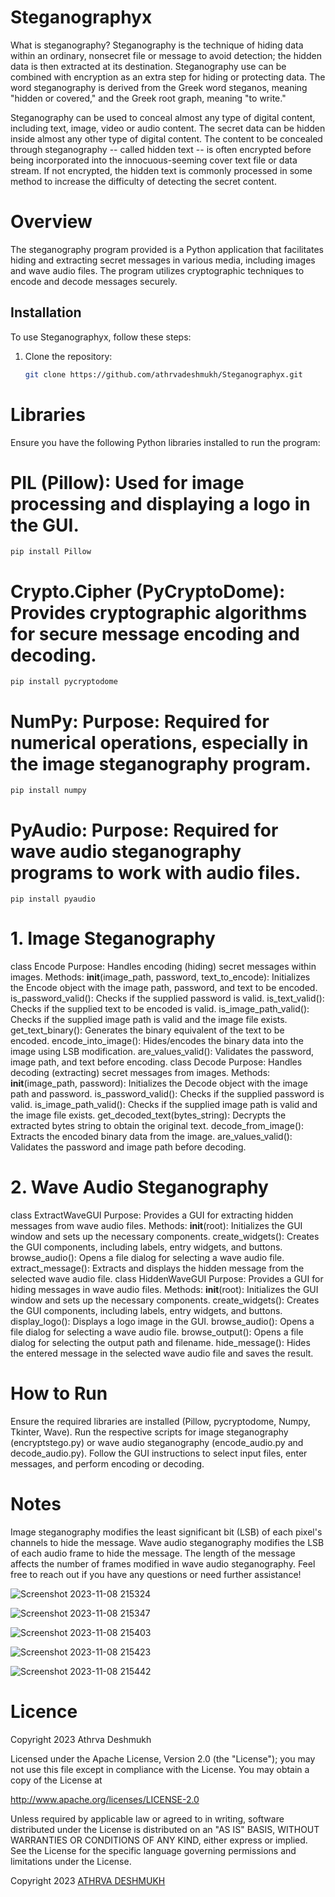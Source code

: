 # Steganographyx

What is steganography?
Steganography is the technique of hiding data within an ordinary, nonsecret file or message to avoid detection; the hidden data is then extracted at its destination. Steganography use can be combined with encryption as an extra step for hiding or protecting data. The word steganography is derived from the Greek word steganos, meaning "hidden or covered," and the Greek root graph, meaning "to write."

Steganography can be used to conceal almost any type of digital content, including text, image, video or audio content. The secret data can be hidden inside almost any other type of digital content. The content to be concealed through steganography -- called hidden text -- is often encrypted before being incorporated into the innocuous-seeming cover text file or data stream. If not encrypted, the hidden text is commonly processed in some method to increase the difficulty of detecting the secret content.

# Overview
The steganography program provided is a Python application that facilitates hiding and extracting secret messages in various media, including images and wave audio files. The program utilizes cryptographic techniques to encode and decode messages securely.

## Installation

To use Steganographyx, follow these steps:

1. Clone the repository:
   ```bash
   git clone https://github.com/athrvadeshmukh/Steganographyx.git

# Libraries
Ensure you have the following Python libraries installed to run the program:

# PIL (Pillow): Used for image processing and displaying a logo in the GUI.
```
pip install Pillow
```

# Crypto.Cipher (PyCryptoDome): Provides cryptographic algorithms for secure message encoding and decoding.
```
pip install pycryptodome
```

# NumPy: Purpose: Required for numerical operations, especially in the image steganography program.
```
pip install numpy
```

# PyAudio: Purpose: Required for wave audio steganography programs to work with audio files.
```
pip install pyaudio
```

# 1. Image Steganography
class Encode
Purpose: Handles encoding (hiding) secret messages within images.
Methods:
__init__(image_path, password, text_to_encode): Initializes the Encode object with the image path, password, and text to be encoded.
is_password_valid(): Checks if the supplied password is valid.
is_text_valid(): Checks if the supplied text to be encoded is valid.
is_image_path_valid(): Checks if the supplied image path is valid and the image file exists.
get_text_binary(): Generates the binary equivalent of the text to be encoded.
encode_into_image(): Hides/encodes the binary data into the image using LSB modification.
are_values_valid(): Validates the password, image path, and text before encoding.
class Decode
Purpose: Handles decoding (extracting) secret messages from images.
Methods:
__init__(image_path, password): Initializes the Decode object with the image path and password.
is_password_valid(): Checks if the supplied password is valid.
is_image_path_valid(): Checks if the supplied image path is valid and the image file exists.
get_decoded_text(bytes_string): Decrypts the extracted bytes string to obtain the original text.
decode_from_image(): Extracts the encoded binary data from the image.
are_values_valid(): Validates the password and image path before decoding.

# 2. Wave Audio Steganography
class ExtractWaveGUI
Purpose: Provides a GUI for extracting hidden messages from wave audio files.
Methods:
__init__(root): Initializes the GUI window and sets up the necessary components.
create_widgets(): Creates the GUI components, including labels, entry widgets, and buttons.
browse_audio(): Opens a file dialog for selecting a wave audio file.
extract_message(): Extracts and displays the hidden message from the selected wave audio file.
class HiddenWaveGUI
Purpose: Provides a GUI for hiding messages in wave audio files.
Methods:
__init__(root): Initializes the GUI window and sets up the necessary components.
create_widgets(): Creates the GUI components, including labels, entry widgets, and buttons.
display_logo(): Displays a logo image in the GUI.
browse_audio(): Opens a file dialog for selecting a wave audio file.
browse_output(): Opens a file dialog for selecting the output path and filename.
hide_message(): Hides the entered message in the selected wave audio file and saves the result.

# How to Run
Ensure the required libraries are installed (Pillow, pycryptodome, Numpy, Tkinter, Wave).
Run the respective scripts for image steganography (encryptstego.py) or wave audio steganography (encode_audio.py and decode_audio.py).
Follow the GUI instructions to select input files, enter messages, and perform encoding or decoding.

# Notes
Image steganography modifies the least significant bit (LSB) of each pixel's channels to hide the message.
Wave audio steganography modifies the LSB of each audio frame to hide the message.
The length of the message affects the number of frames modified in wave audio steganography.
Feel free to reach out if you have any questions or need further assistance!


![Screenshot 2023-11-08 215324](https://github.com/athrvadeshmukh/Steganography/assets/112002659/ec27df9b-bffc-4652-ad69-572ae869fe1a)

![Screenshot 2023-11-08 215347](https://github.com/athrvadeshmukh/Steganography/assets/112002659/95687878-500f-470a-88a4-af81c3d83dcd)

![Screenshot 2023-11-08 215403](https://github.com/athrvadeshmukh/Steganography/assets/112002659/32b23071-ed10-42bc-82d5-b0e53fb4d05f)

![Screenshot 2023-11-08 215423](https://github.com/athrvadeshmukh/Steganography/assets/112002659/5f53581c-ad8f-4cd6-b547-88381c76fac5)

![Screenshot 2023-11-08 215442](https://github.com/athrvadeshmukh/Steganography/assets/112002659/5e879a0e-12ff-46ad-802b-487fad44bfd5)





# Licence 
Copyright 2023 Athrva Deshmukh

Licensed under the Apache License, Version 2.0 (the "License");
you may not use this file except in compliance with the License.
You may obtain a copy of the License at

   http://www.apache.org/licenses/LICENSE-2.0

Unless required by applicable law or agreed to in writing, software
distributed under the License is distributed on an "AS IS" BASIS,
WITHOUT WARRANTIES OR CONDITIONS OF ANY KIND, either express or implied.
See the License for the specific language governing permissions and
limitations under the License.

Copyright 2023 [ATHRVA DESHMUKH](https://github.com/athrvadeshmukh)
